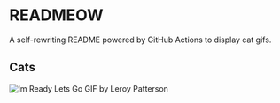 # READMEOW

A self-rewriting README powered by GitHub Actions to display cat gifs.

## Cats

![Im Ready Lets Go GIF by Leroy Patterson](https://media1.giphy.com/media/CjmvTCZf2U3p09Cn0h/200.gif?cid=9acd02dakx1ow0h4u9z1pgycdmdku7ch3u0dly1a9qub5dg3&ep=v1_gifs_search&rid=200.gif&ct=g)
